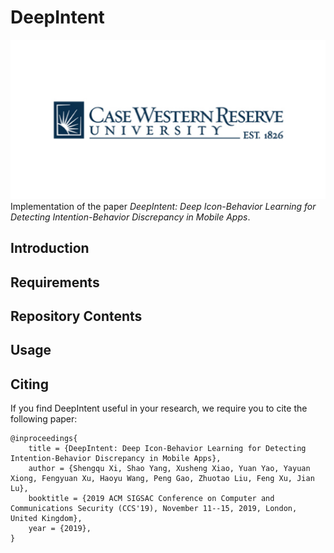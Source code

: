 # DeepIntent
![](CWRU.png)
Implementation of the paper *DeepIntent: Deep Icon-Behavior Learning for Detecting Intention-Behavior Discrepancy in Mobile Apps*.

## Introduction

## Requirements

## Repository Contents

## Usage

## Citing

If you find DeepIntent useful in your research, we require you to cite the following paper:

```
@inproceedings{
	title = {DeepIntent: Deep Icon-Behavior Learning for Detecting Intention-Behavior Discrepancy in Mobile Apps},
	author = {Shengqu Xi, Shao Yang, Xusheng Xiao, Yuan Yao, Yayuan Xiong, Fengyuan Xu, Haoyu Wang, Peng Gao, Zhuotao Liu, Feng Xu, Jian Lu},
	booktitle = {2019 ACM SIGSAC Conference on Computer and Communications Security (CCS'19), November 11--15, 2019, London, United Kingdom},
	year = {2019},
}
```
